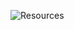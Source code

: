 ![Resources](https://www.c-sharpcorner.com/article/step-by-step-guide-to-develop-tic-tac-toe-ai-with-blazor/)

